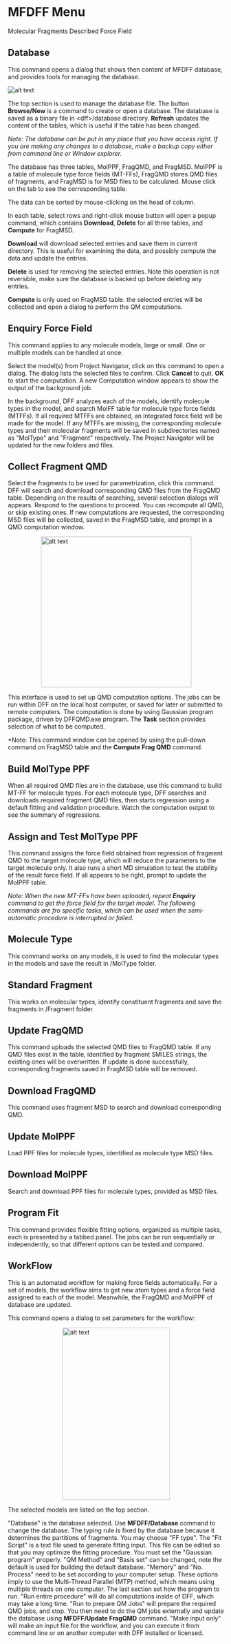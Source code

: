 # MFDFF Menu

Molecular Fragments Described Force Field

## Database
This command opens a dialog that shows then content of MFDFF database, and provides tools for managing the database. 

![alt text](image.png)

The top section is used to manage the database file. The button **Browse/New** is a command to create or open a database. The database is saved as a binary file in \<dff\>/database directory. **Refresh** updates the content of the tables, which is useful if the table has been changed.

*Note: The database can be put in any place that you have access right. If you are making any changes to a database, make a backup copy either from command line or Window explorer.*

The database has three tables, MolPPF, FragQMD, and FragMSD. MolPPF is a table of molecule type force fields (MT-FFs), FragQMD stores QMD files of fragments, and FragMSD is for MSD files to be calculated. Mouse click on the tab to see the corresponding table. 

The data can be sorted by mouse-clicking on the head of column. 

In each table, select rows and right-click mouse button will open a popup command, which contains **Download**, **Delete** for all three tables, and **Compute** for FragMSD. 

**Download** will download selected entries and save them in current directory. This is useful for examining the data, and possibly compute the data and update the entries.    

**Delete** is used for removing the selected entries. Note this operation is not reversible, make sure the database is backed up before deleting any entries.

**Compute** is only used on FragMSD table. the selected entries will be collected and open a dialog to perform the QM computations.


## Enquiry Force Field 

This command applies to any molecule models, large or small. One or multiple models can be handled at once. 

Select the model(s) from Project Navigator, click on this command to open a dialog. The dialog lists the selected files to confirm. Click **Cancel** to quit. **OK** to start the computation. A new Computation window appears to show the output of the background job.  

In the background, DFF analyzes each of the models, identify molecule types in the model, and search MolFF table for molecule type force fields (MTFFs). If all required MTFFs are obtained, an integrated force field will be made for the model. If any MTFFs are missing, the corresponding molecule types and their molecular fragments will be saved in subdirectories named as "MolType" and "Fragment" respectively. The Project Navigator will be updated for the new folders and files. 

## Collect Fragment QMD

Select the fragments to be used for parametrization, click this command. DFF will search and download corresponding QMD files from the FragQMD table. Depending on the results of searching, several selection dialogs will appears. Respond to the questions to proceed. You can recompute all QMD, or skip existing ones. If new computations are requested, the corresponding MSD files will be collected, saved in the FragMSD table, and prompt in a QMD computation window.

<img src="image-2.png" 
    alt="alt text" 
    width="350" height="350"
    style="display: block; margin: 0 auto"/>

This interface is used to set up QMD computation options. The jobs can be run within DFF on the local host computer, or saved for later or submitted to remote computers. The computation is done by using Gaussian program package, driven by DFFQMD.exe program. The **Task** section provides selection of what to be computed.

*Note: This command window can be opened by using the pull-down command on FragMSD table and the **Compute Frag QMD** command. 

## Build MolType PPF

When all required QMD files are in the database, use this command to build MT-FF for molecule types. 
For each molecule type, DFF searches and downloads required fragment QMD files, then starts regression using a default fitting and validation procedure. Watch the computation output to see the summary of regressions.  

## Assign and Test MolType PPF

This command assigns the force field obtained from regression of fragment QMD to the target molecule type, which will reduce the parameters to the target molecule only. It also runs a short MD simulation to test the stability of the result force field. If all appears to be right, prompt to update the MolPPF table.  

*Note: When the new MT-FFs have been uploaded, repeat **Enquiry** command to get the force field for the target model. 
The following commands are fro specific tasks, which can be used when the semi-automatic procedure is interrupted or failed.*

## Molecule Type

This command works on any models, it is used to find the molecular types in the models and save the result in /MolType folder.

## Standard Fragment

This works on molecular types, identify constituent fragments and save the fragments in /Fragment folder.

## Update FragQMD

This command uploads the selected QMD files to FragQMD table. If any QMD files exist in the table, identified by fragment SMILES strings, the existing ones will be overwritten. If update is done successfully, corresponding fragments saved in FragMSD table will be removed.  

## Download FragQMD

This command uses fragment MSD to search and download corresponding QMD.   

## Update MolPPF

Load PPF files for molecule types, identified as molecule type MSD files.

## Download MolPPF

Search and download PPF files for molecule types, provided as MSD files.

## Program Fit

This command provides flexible fitting options, organized as multiple tasks, each is presented by a tabbed panel. The jobs can be run sequentially or independently, so that different options can be tested and compared. 

## WorkFlow

This is an automated workflow for making force fields automatically. For a set of models, the workflow aims to get new atom types and a force field assigned to each of the model. Meanwhile, the FragQMD and MolPPF of database are updated.

This command opens a dialog to set parameters for the workflow:

<img src="image-3.png" 
    alt="alt text" 
    width="250" height="400"
    style="display: block; margin: 0 auto"/>

The selected models are listed on the top section. 

"Database" is the database selected. Use **MFDFF/Database** command to change the database. The typing rule is fixed by the database because it determines the partitions of fragments. You may choose "FF type". The "Fit Script" is a text file used to generate fitting input. This file can be edited so that you may optimize the fitting procedure. You must set the "Gaussian program" properly. "QM Method" and "Basis set" can be changed, note the default is used for building the default database. "Memory" and "No. Process" need to be set according to your computer setup. These options imply to use the Multi-Thread Parallel (MTP) method, which means using multiple threads on one computer. The last section set how the program to run. "Run entire procedure" will do all computations inside of DFF, which may take a long time. "Run to prepare QM Jobs" will prepare the required QMD jobs, and stop. You then need to do the QM jobs externally and update the database using **MFDFF/Update FragQMD** command. "Make input only" will make an input file for the workflow, and you can execute it from command line or on another computer with DFF installed or licensed.  